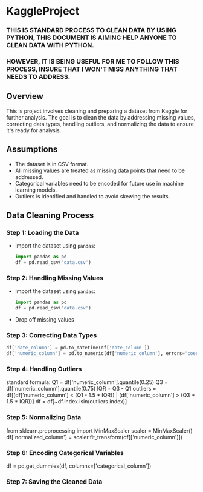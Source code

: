 # KaggleProject 
### THIS IS STANDARD PROCESS TO CLEAN DATA BY USING PYTHON, THIS DOCUMENT IS AIMING HELP ANYONE TO CLEAN DATA WITH PYTHON. 
### HOWEVER, IT IS BEING USEFUL FOR ME TO FOLLOW THIS PROCESS, INSURE THAT I WON'T MISS ANYTHING THAT NEEDS TO ADDRESS. 

## Overview 
This is project involves cleaning and preparing a dataset from Kaggle for further analysis. 
The goal is to clean the data by addressing missing values, correcting data types, handling outliers, 
and normalizing the data to ensure it's ready for analysis.


## Assumptions
- The dataset is in CSV format.
- All missing values are treated as missing data points that need to be addressed.
- Categorical variables need to be encoded for future use in machine learning models.
- Outliers is identified and handled to avoid skewing the results.


## Data Cleaning Process

### Step 1: Loading the Data
- Import the dataset using `pandas`:
  ```python
  import pandas as pd
  df = pd.read_csv('data.csv')


### Step 2: Handling Missing Values
- Import the dataset using `pandas`:
  ```python
  import pandas as pd
  df = pd.read_csv('data.csv')

- Drop off missing values

### Step 3: Correcting Data Types
  ```python
 df['date_column'] = pd.to_datetime(df['date_column'])
df['numeric_column'] = pd.to_numeric(df['numeric_column'], errors='coerce')
```


### Step 4: Handling Outliers
standard formula: 
Q1 = df['numeric_column'].quantile(0.25)
Q3 = df['numeric_column'].quantile(0.75)
IQR = Q3 - Q1
outliers = df[(df['numeric_column'] < (Q1 - 1.5 * IQR)) | (df['numeric_column'] > (Q3 + 1.5 * IQR))]
df = df[~df.index.isin(outliers.index)]

### Step 5: Normalizing Data

from sklearn.preprocessing import MinMaxScaler
scaler = MinMaxScaler()
df['normalized_column'] = scaler.fit_transform(df[['numeric_column']])

### Step 6: Encoding Categorical Variables

df = pd.get_dummies(df, columns=['categorical_column'])

### Step 7: Saving the Cleaned Data

